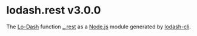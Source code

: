 # lodash.rest v3.0.0

The [Lo-Dash](https://lodash.com/) function [_.rest](http://lodash.com/docs#rest) as a [Node.js](http://nodejs.org/) module generated by [lodash-cli](https://www.npmjs.com/package/lodash-cli).
